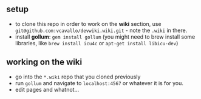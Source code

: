 ## setup

- to clone this repo in order to work on the **wiki** section, use
`git@github.com:vcavallo/devwiki.wiki.git` - note the `.wiki` in there.
- install **gollum**: `gem install gollum` (you might need to brew install some
  libraries, like `brew install icu4c` or `apt-get install libicu-dev`)

## working on the wiki

- go into the `*.wiki` repo that you cloned previously
- run `gollum` and navigate to `localhost:4567` or whatever it is for you.
- edit pages and whatnot...

